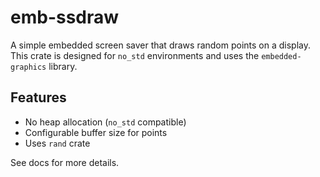 # emb-ssdraw

A simple embedded screen saver that draws random points on a display. This crate is designed for `no_std` environments and uses the `embedded-graphics` library.

## Features

- No heap allocation (`no_std` compatible)
- Configurable buffer size for points
- Uses `rand` crate

See docs for more details.